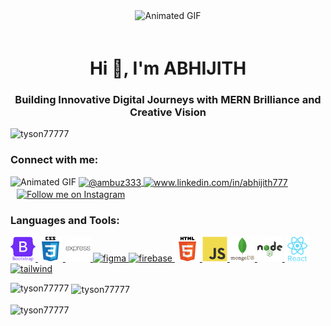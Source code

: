 <div align="center">
  <img src="https://i.redd.it/n8agw6z2smyb1.gif" alt="Animated GIF" 
       style="width: 1000px; height: auto;  margin-bottom: 20px;" />
</div>

<h1 align="center">Hi 👋, I'm ABHIJITH</h1>
<h3 align="center">Building Innovative Digital Journeys with MERN Brilliance and Creative Vision</h3>

<p align="left"> <img src="https://komarev.com/ghpvc/?username=tyson77777&label=Profile%20views&color=0e75b6&style=flat" alt="tyson77777" /> </p>



<h3 align="left">Connect with me:</h3>
  <img src="https://i.giphy.com/800iiDTaNNFOwytONV.webp" alt="Animated GIF" style="width: 150px; height: auto; />



<p align="left" style="display: flex; align-items: center; justify-content: flex-start;">
  <a href="https://twitter.com/@ambuz333" target="blank">
    <img align="center" src="https://raw.githubusercontent.com/rahuldkjain/github-profile-readme-generator/master/src/images/icons/Social/twitter.svg" alt="@ambuz333" height="30" width="40" />
  </a>
  <a href="https://www.linkedin.com/in/abhijith777/" target="blank">
    <img align="center" src="https://raw.githubusercontent.com/rahuldkjain/github-profile-readme-generator/master/src/images/icons/Social/linked-in-alt.svg" alt="www.linkedin.com/in/abhijith777" height="30" width="40" />
  </a>
  <a href="https://www.instagram.com/stan.__.7/" target="blank" style="margin-left: 10px;">
    <img src="https://i.pinimg.com/enabled_lo/564x/21/d6/7f/21d67f1d6b3be5bb2e39395311c77fc6.jpg" alt="Follow me on Instagram" width="60px" height="60px" style="vertical-align: middle;" />
  </a>
</p>




<h3 align="left">Languages and Tools:</h3>
<p align="left"> <a href="https://getbootstrap.com" target="_blank" rel="noreferrer"> <img src="https://raw.githubusercontent.com/devicons/devicon/master/icons/bootstrap/bootstrap-plain-wordmark.svg" alt="bootstrap" width="40" height="40"/> </a> <a href="https://www.w3schools.com/css/" target="_blank" rel="noreferrer"> <img src="https://raw.githubusercontent.com/devicons/devicon/master/icons/css3/css3-original-wordmark.svg" alt="css3" width="40" height="40"/> </a> <a href="https://expressjs.com" target="_blank" rel="noreferrer"> <img src="https://raw.githubusercontent.com/devicons/devicon/master/icons/express/express-original-wordmark.svg" alt="express" width="40" height="40"/> </a> <a href="https://www.figma.com/" target="_blank" rel="noreferrer"> <img src="https://www.vectorlogo.zone/logos/figma/figma-icon.svg" alt="figma" width="40" height="40"/> </a> <a href="https://firebase.google.com/" target="_blank" rel="noreferrer"> <img src="https://www.vectorlogo.zone/logos/firebase/firebase-icon.svg" alt="firebase" width="40" height="40"/> </a> <a href="https://www.w3.org/html/" target="_blank" rel="noreferrer"> <img src="https://raw.githubusercontent.com/devicons/devicon/master/icons/html5/html5-original-wordmark.svg" alt="html5" width="40" height="40"/> </a> <a href="https://developer.mozilla.org/en-US/docs/Web/JavaScript" target="_blank" rel="noreferrer"> <img src="https://raw.githubusercontent.com/devicons/devicon/master/icons/javascript/javascript-original.svg" alt="javascript" width="40" height="40"/> </a> <a href="https://www.mongodb.com/" target="_blank" rel="noreferrer"> <img src="https://raw.githubusercontent.com/devicons/devicon/master/icons/mongodb/mongodb-original-wordmark.svg" alt="mongodb" width="40" height="40"/> </a> <a href="https://nodejs.org" target="_blank" rel="noreferrer"> <img src="https://raw.githubusercontent.com/devicons/devicon/master/icons/nodejs/nodejs-original-wordmark.svg" alt="nodejs" width="40" height="40"/> </a> <a href="https://reactjs.org/" target="_blank" rel="noreferrer"> <img src="https://raw.githubusercontent.com/devicons/devicon/master/icons/react/react-original-wordmark.svg" alt="react" width="40" height="40"/> </a> <a href="https://tailwindcss.com/" target="_blank" rel="noreferrer"> <img src="https://www.vectorlogo.zone/logos/tailwindcss/tailwindcss-icon.svg" alt="tailwind" width="40" height="40"/> </a> </p>

<p><img align="left" src="https://github-readme-stats.vercel.app/api/top-langs?username=tyson77777&show_icons=true&locale=en&layout=compact" alt="tyson77777" /></p>

<p>&nbsp;<img align="center" src="https://github-readme-stats.vercel.app/api?username=tyson77777&show_icons=true&locale=en" alt="tyson77777" /></p>

<p><img align="center" src="https://github-readme-streak-stats.herokuapp.com/?user=tyson77777&" alt="tyson77777" /></p>
